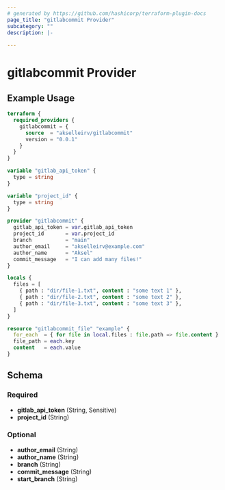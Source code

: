 ```yaml
---
# generated by https://github.com/hashicorp/terraform-plugin-docs
page_title: "gitlabcommit Provider"
subcategory: ""
description: |-
  
---
```


# gitlabcommit Provider



## Example Usage

```terraform
terraform {
  required_providers {
    gitlabcommit = {
      source  = "akselleirv/gitlabcommit"
      version = "0.0.1"
    }
  }
}

variable "gitlab_api_token" {
  type = string
}

variable "project_id" {
  type = string
}

provider "gitlabcommit" {
  gitlab_api_token = var.gitlab_api_token
  project_id       = var.project_id
  branch           = "main"
  author_email     = "akselleirv@example.com"
  author_name      = "Aksel"
  commit_message   = "I can add many files!"
}

locals {
  files = [
    { path : "dir/file-1.txt", content : "some text 1" },
    { path : "dir/file-2.txt", content : "some text 2" },
    { path : "dir/file-3.txt", content : "some text 3" },
  ]
}

resource "gitlabcommit_file" "example" {
  for_each  = { for file in local.files : file.path => file.content }
  file_path = each.key
  content   = each.value
}
```

<!-- schema generated by tfplugindocs -->
## Schema

### Required

- **gitlab_api_token** (String, Sensitive)
- **project_id** (String)

### Optional

- **author_email** (String)
- **author_name** (String)
- **branch** (String)
- **commit_message** (String)
- **start_branch** (String)
